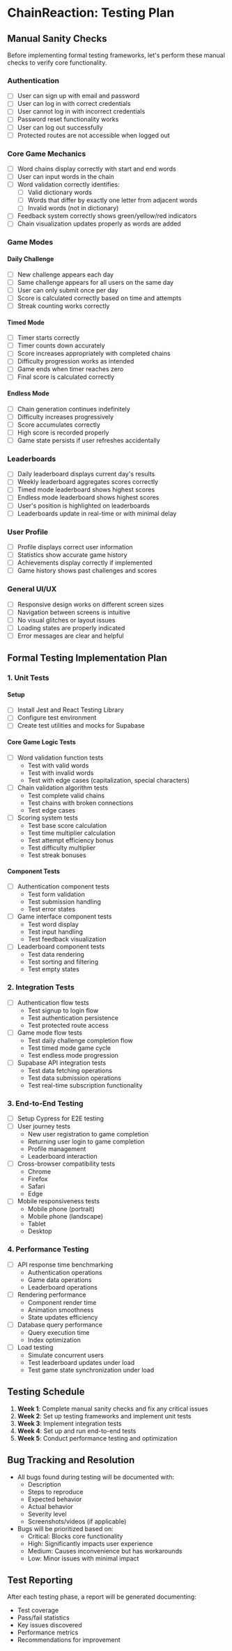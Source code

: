 # ChainReaction: Testing Plan

## Manual Sanity Checks

Before implementing formal testing frameworks, let's perform these manual checks to verify core functionality.

### Authentication

- [ ] User can sign up with email and password
- [ ] User can log in with correct credentials
- [ ] User cannot log in with incorrect credentials
- [ ] Password reset functionality works
- [ ] User can log out successfully
- [ ] Protected routes are not accessible when logged out

### Core Game Mechanics

- [ ] Word chains display correctly with start and end words
- [ ] User can input words in the chain
- [ ] Word validation correctly identifies:
  - [ ] Valid dictionary words
  - [ ] Words that differ by exactly one letter from adjacent words
  - [ ] Invalid words (not in dictionary)
- [ ] Feedback system correctly shows green/yellow/red indicators
- [ ] Chain visualization updates properly as words are added

### Game Modes

#### Daily Challenge
- [ ] New challenge appears each day
- [ ] Same challenge appears for all users on the same day
- [ ] User can only submit once per day
- [ ] Score is calculated correctly based on time and attempts
- [ ] Streak counting works correctly

#### Timed Mode
- [ ] Timer starts correctly
- [ ] Timer counts down accurately
- [ ] Score increases appropriately with completed chains
- [ ] Difficulty progression works as intended
- [ ] Game ends when timer reaches zero
- [ ] Final score is calculated correctly

#### Endless Mode
- [ ] Chain generation continues indefinitely
- [ ] Difficulty increases progressively
- [ ] Score accumulates correctly
- [ ] High score is recorded properly
- [ ] Game state persists if user refreshes accidentally

### Leaderboards

- [ ] Daily leaderboard displays current day's results
- [ ] Weekly leaderboard aggregates scores correctly
- [ ] Timed mode leaderboard shows highest scores
- [ ] Endless mode leaderboard shows highest scores
- [ ] User's position is highlighted on leaderboards
- [ ] Leaderboards update in real-time or with minimal delay

### User Profile

- [ ] Profile displays correct user information
- [ ] Statistics show accurate game history
- [ ] Achievements display correctly if implemented
- [ ] Game history shows past challenges and scores

### General UI/UX

- [ ] Responsive design works on different screen sizes
- [ ] Navigation between screens is intuitive
- [ ] No visual glitches or layout issues
- [ ] Loading states are properly indicated
- [ ] Error messages are clear and helpful

## Formal Testing Implementation Plan

### 1. Unit Tests

#### Setup
- [ ] Install Jest and React Testing Library
- [ ] Configure test environment
- [ ] Create test utilities and mocks for Supabase

#### Core Game Logic Tests
- [ ] Word validation function tests
  - Test with valid words
  - Test with invalid words
  - Test with edge cases (capitalization, special characters)
- [ ] Chain validation algorithm tests
  - Test complete valid chains
  - Test chains with broken connections
  - Test edge cases
- [ ] Scoring system tests
  - Test base score calculation
  - Test time multiplier calculation
  - Test attempt efficiency bonus
  - Test difficulty multiplier
  - Test streak bonuses

#### Component Tests
- [ ] Authentication component tests
  - Test form validation
  - Test submission handling
  - Test error states
- [ ] Game interface component tests
  - Test word display
  - Test input handling
  - Test feedback visualization
- [ ] Leaderboard component tests
  - Test data rendering
  - Test sorting and filtering
  - Test empty states

### 2. Integration Tests

- [ ] Authentication flow tests
  - Test signup to login flow
  - Test authentication persistence
  - Test protected route access
- [ ] Game mode flow tests
  - Test daily challenge completion flow
  - Test timed mode game cycle
  - Test endless mode progression
- [ ] Supabase API integration tests
  - Test data fetching operations
  - Test data submission operations
  - Test real-time subscription functionality

### 3. End-to-End Testing

- [ ] Setup Cypress for E2E testing
- [ ] User journey tests
  - New user registration to game completion
  - Returning user login to game completion
  - Profile management
  - Leaderboard interaction
- [ ] Cross-browser compatibility tests
  - Chrome
  - Firefox
  - Safari
  - Edge
- [ ] Mobile responsiveness tests
  - Mobile phone (portrait)
  - Mobile phone (landscape)
  - Tablet
  - Desktop

### 4. Performance Testing

- [ ] API response time benchmarking
  - Authentication operations
  - Game data operations
  - Leaderboard operations
- [ ] Rendering performance
  - Component render time
  - Animation smoothness
  - State updates efficiency
- [ ] Database query performance
  - Query execution time
  - Index optimization
- [ ] Load testing
  - Simulate concurrent users
  - Test leaderboard updates under load
  - Test game state synchronization under load

## Testing Schedule

1. **Week 1**: Complete manual sanity checks and fix any critical issues
2. **Week 2**: Set up testing frameworks and implement unit tests
3. **Week 3**: Implement integration tests
4. **Week 4**: Set up and run end-to-end tests
5. **Week 5**: Conduct performance testing and optimization

## Bug Tracking and Resolution

- All bugs found during testing will be documented with:
  - Description
  - Steps to reproduce
  - Expected behavior
  - Actual behavior
  - Severity level
  - Screenshots/videos (if applicable)
- Bugs will be prioritized based on:
  - Critical: Blocks core functionality
  - High: Significantly impacts user experience
  - Medium: Causes inconvenience but has workarounds
  - Low: Minor issues with minimal impact

## Test Reporting

After each testing phase, a report will be generated documenting:
- Test coverage
- Pass/fail statistics
- Key issues discovered
- Performance metrics
- Recommendations for improvement 